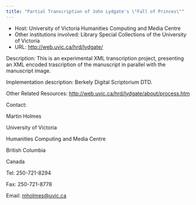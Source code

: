 ```yaml
---
title: "Partial Transcription of John Lydgate's \"Fall of Princes\""
---
```





* Host: University of Victoria Humanities Computing and Media Centre
* Other institutions involved: Library Special Collections of the University of Victoria
* URL: <http://web.uvic.ca/hrd/lydgate/>



Description:
 This is an experimental XML transcription project, presenting an XML encoded trascription
 of the manuscript in parallel with the manuscript image. 



Implementation description:
 Berkely Digital Scriptorium DTD.
 
 



Other Related Resources:
 http://web.uvic.ca/hrd/lydgate/about/process.htm



Contact: 



Martin Holmes


University of Victoria
 
 Humanities Computing and Media Centre
 
 British Columbia
 
 Canada
 
 


Tel: 250-721-8294 


Fax: 250-721-8778


Email: [mholmes@uvic.ca](mailto:mholmes@uvic.ca)





